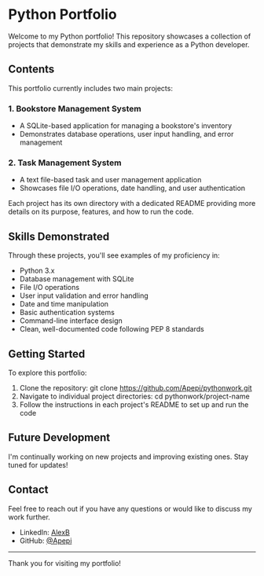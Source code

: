 # Python Portfolio

Welcome to my Python portfolio! This repository showcases a collection of projects that demonstrate my skills and experience as a Python developer.

## Contents

This portfolio currently includes two main projects:

### 1. Bookstore Management System
- A SQLite-based application for managing a bookstore's inventory
- Demonstrates database operations, user input handling, and error management

### 2. Task Management System
- A text file-based task and user management application
- Showcases file I/O operations, date handling, and user authentication

Each project has its own directory with a dedicated README providing more details on its purpose, features, and how to run the code.

## Skills Demonstrated

Through these projects, you'll see examples of my proficiency in:

- Python 3.x
- Database management with SQLite
- File I/O operations
- User input validation and error handling
- Date and time manipulation
- Basic authentication systems
- Command-line interface design
- Clean, well-documented code following PEP 8 standards

## Getting Started

To explore this portfolio:

1. Clone the repository: git clone https://github.com/Apepi/pythonwork.git
2. Navigate to individual project directories: cd pythonwork/project-name
3. Follow the instructions in each project's README to set up and run the code

## Future Development

I'm continually working on new projects and improving existing ones. Stay tuned for updates!

## Contact

Feel free to reach out if you have any questions or would like to discuss my work further.

- LinkedIn: [AlexB](www.linkedin.com/in/alexander-büttner-217924155)
- GitHub: [@Apepi](https://github.com/Apepi)

---

Thank you for visiting my portfolio!
